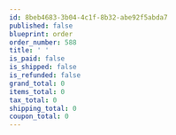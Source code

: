 ```yaml
---
id: 8beb4683-3b04-4c1f-8b32-abe92f5abda7
published: false
blueprint: order
order_number: 588
title: ' '
is_paid: false
is_shipped: false
is_refunded: false
grand_total: 0
items_total: 0
tax_total: 0
shipping_total: 0
coupon_total: 0
---
```

